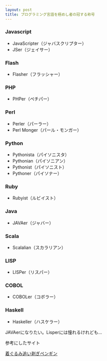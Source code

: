 ```yaml
---
layout: post
title: プログラミング言語を極めし者の冠する称号
---
```


### Javascript

- JavaScripter（ジャバスクリプター）
- JSer（ジェイサー）

### Flash

- Flasher（フラッシャー）

### PHP

- PHPer（ペチパー）

### Perl

- Perler（パーラー）
- Perl Monger（パール・モンガー）

### Python

- Pythonista（パイソニスタ）
- Pythonian（パイソニアン）
- Pythonist（パイソニスト）
- Pythoner（パイソナー）

### Ruby

- Rubyist（ルビイスト）

### Java

- JAVAer（ジャバー）

### Scala

- Scalalian（スカラリアン）

### LISP

- LISPer（リスパー）

### COBOL

- COBOLer（コボラー）

### Haskell

- Haskeller（ハスケラー）

JAVAerになりたい。Lisperには憧れるけれども...


参考にしたサイト

[着ぐるみ追い剥ぎペンギン](http://www.kigurumi.asia/)
